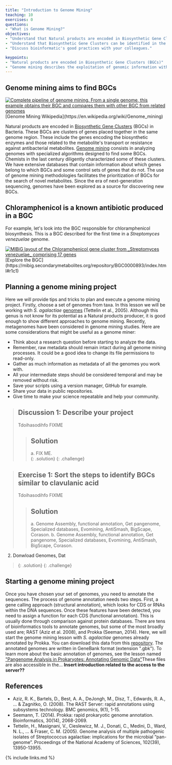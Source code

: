 ```yaml
---
title: "Introduction to Genome Mining"
teaching: 10
exercises: 0
questions:
- "What is Genome Mining?"
objectives:
- "Understand that Natural products are encoded in Biosynthetic Gene Clusters."
- "Understand that Biosynthetic Gene Clusters can be identified in the genomic material."
- "Discuss bioinformatic's good practices with your colleagues."

keypoints:
- "Natural products are encoded in Biosynthetic Gene Clusters (BGCs)"
- "Genome mining describes the exploitation of genomic information with specialized algorithms intended to discover and study BGCs"
---
```


## Genome mining aims to find BGCs
<a href="{{ page.root }}/fig/Chapter1Fig1.png">
  <img src="{{ page.root }}/fig/Chapter1Fig1.png" alt="Complete pipeline of genome mining. From a single genome, this example obtains their BGC and compares them with other BGC from related genomes" />
</a>
[Genome Mining Wikipedia](https://en.wikipedia.org/wiki/Genome_mining)

Natural products are encoded in [Biosynthetic Gene Clusters](https://en.wikipedia.org/wiki/Metabolic_gene_cluster
) (BGCs) in Bacteria. These BGCs are clusters of genes placed together in the same genome region. These include the genes encoding the biosynthetic enzymes and those related to the metabolite's transport or resistance against antibacterial metabolites.
[Genome mining](https://en.wikipedia.org/wiki/Genome_mining) consists in analyzing genomes with specialized algorithms
designed to find some BGCs. Chemists in the last century diligently characterized some of these clusters. We have extensive databases that contain
information about which genes belong to which BGCs and some control sets of genes that do not. The use of genome mining methodologies facilitates the prioritization of BGCs for the search of novel metabolites.
Since the era of next-generation sequencing, genomes have been explored
as a source for discovering new BGCs.

## Chloramphenicol is a known antibiotic produced in a BGC

For example, let's look into the BGC responsible for chloramphenicol biosynthesis. This is a BGC described for the first time in a _Streptomyces venezuelae_ genome.

<a href="{{ page.root }}/fig/episode1-fig1.PNG">
  <img src="{{ page.root }}/fig/episode1-fig1.PNG" alt="MIBiG layout of the Chloramphenicol gene cluster from _Streptomyces venezuelae_ comprising 17 genes" />
</a>
[Explore the BGC](https://mibig.secondarymetabolites.org/repository/BGC0000893/index.html#r1c1)

## Planning a genome mining project  
Here we will provide tips and tricks to plan and execute a genome mining project.
Firstly, choose a set of genomes from taxa. In this lesson
we will be working with _S. agalactiae_ [genomes](https://zenodo.org/record/6595388#.YtD9LsFBxUJ) (Tettelin et al., 2005). Although this genus is not know
for its potential as a Natural products producer, it is good enough
to show different approaches to genome mining. Recently, metagenomes have been
considered in genome mining studies. Here are some considerations
that might be useful as a genome miner:

- Think about a research question before starting to analyze the data.  
- Remember, raw metadata should remain intact during all genome mining processes.
It could be a good idea to change its file permissions to read-only.    
- Gather as much information as metadata of
all the genomes you work with.  
- All your intermediate steps should be considered temporal
 and may be removed without risk.   
- Save your scripts using a version manager, GitHub for example.
- Share your data in public repositories.   
- Give time to make your science repeatable and help your community.    

> ## Discussion 1: Describe your project
> Tdoihasodihfo FIXME
>
> > ## Solution  
> > a. FIX ME.     
> {: .solution}
{: .challenge}

> ## Exercise 1: Sort the steps to identify BGCs similar to clavulanic acid
> Tdoihasodihfo FIXME
>
> > ## Solution  
> > a. Genome Assembly,  functional annotation, Get pangenome, Specialized databases, Evomining, AntiSmash, BigScape, Corason.
> > b. Genome Assembly,  functional annotation, Get pangenome, Specialized databases, Evomining, AntiSmash, BigScape, Corason.


2. Donwload Genomes, Dat     
> {: .solution}
{: .challenge}



## Starting a genome mining project
Once you have chosen your set of genomes, you need to annotate the sequences. The process of genome annotation needs two steps. First, a gene calling approach (structural annotation), which looks for CDS or RNAs within the DNA sequences. Once these features have been detected, you need to assign a function for each CDS (functional annotation). This is usually done through comparison against protein databases. There are tens of bioinformatics tools to annotate genomes, but some of the most broadly used are; RAST (Aziz et al. 2008), and Prokka (Seeman, 2014). Here, we will start the genome mining lesson with  _S. agalactiae_ genomes already annotated by Prokka. You can download this data from this [repository](https://zenodo.org/record/6595388#.YtD9LsFBxUJ). The annotated genomes are written in GeneBank format (extension ".gbk"). To learn more about the basic annotation of genomes, see the lesson named ["Pangenome Analysis in Prokaryotes: Annotating Genomic Data"](https://paumayell.github.io/pangenomics/03-annotation-with-Prokka/index.html)These files are also accessible in the... **Insert introduction related to the access to the server??**

## References
- Aziz, R. K., Bartels, D., Best, A. A., DeJongh, M., Disz, T., Edwards, R. A., ... & Zagnitko, O. (2008). The RAST Server: rapid annotations using subsystems technology. BMC genomics, 9(1), 1-15.
- Seemann, T. (2014). Prokka: rapid prokaryotic genome annotation. Bioinformatics, 30(14), 2068-2069.
- Tettelin, H., Masignani, V., Cieslewicz, M. J., Donati, C., Medini, D., Ward, N. L., ... & Fraser, C. M. (2005). Genome analysis of multiple pathogenic isolates of Streptococcus agalactiae: implications for the microbial “pan-genome”. Proceedings of the National Academy of Sciences, 102(39), 13950-13955.

{% include links.md %}




